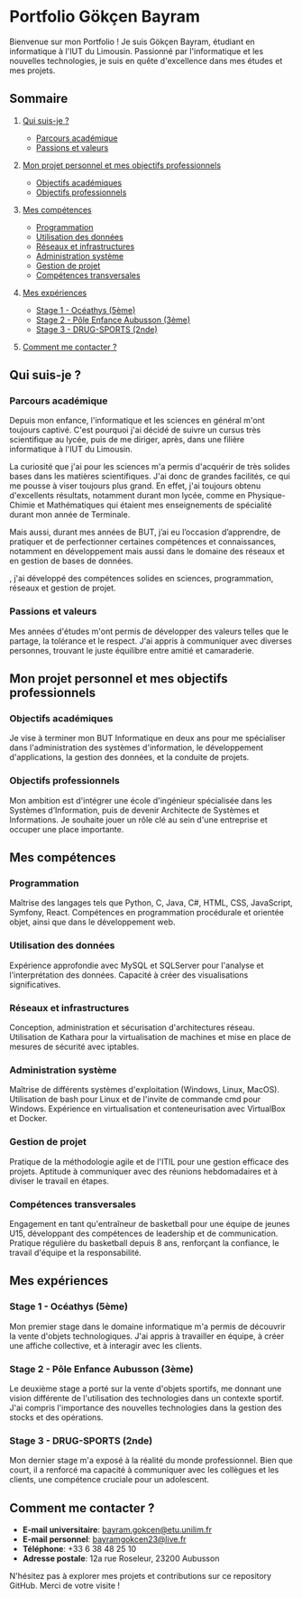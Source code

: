 # Portfolio Gökçen Bayram

Bienvenue sur mon Portfolio ! Je suis Gökçen Bayram, étudiant en informatique à l'IUT du Limousin. Passionné par l'informatique et les nouvelles technologies, je suis en quête d'excellence dans mes études et mes projets.

## Sommaire
1. [Qui suis-je ?](#qui-suis-je)
    - [Parcours académique](#parcours-académique)
    - [Passions et valeurs](#passions-et-valeurs)

2. [Mon projet personnel et mes objectifs professionnels](#mon-projet-personnel-et-mes-objectifs-professionnels)
    - [Objectifs académiques](#objectifs-académiques)
    - [Objectifs professionnels](#objectifs-professionnels)

3. [Mes compétences](#mes-compétences)
    - [Programmation](#programmation)
    - [Utilisation des données](#utilisation-des-données)
    - [Réseaux et infrastructures](#réseaux-et-infrastructures)
    - [Administration système](#administration-système)
    - [Gestion de projet](#gestion-de-projet)
    - [Compétences transversales](#compétences-transversales)

4. [Mes expériences](#mes-expériences)
    - [Stage 1 - Océathys (5ème)](#stage-1---océathys-5ème)
    - [Stage 2 - Pôle Enfance Aubusson (3ème)](#stage-2---pôle-enfance-aubusson-3ème)
    - [Stage 3 - DRUG-SPORTS (2nde)](#stage-3---drug-sports-2nde)

5. [Comment me contacter ?](#comment-me-contacter)

## Qui suis-je ?
### Parcours académique
Depuis mon enfance, l'informatique et les sciences en général m'ont toujours captivé. C'est pourquoi j'ai décidé de suivre un cursus très scientifique au lycée, puis de me diriger, après, dans une filière informatique à l'IUT du Limousin.

La curiosité que j'ai pour les sciences m'a permis d'acquérir de très solides bases dans les matières scientifiques. J'ai donc de grandes facilités, ce qui me pousse à viser toujours plus grand. En effet, j'ai toujours obtenu d'excellents résultats, notamment durant mon lycée, comme en Physique-Chimie et Mathématiques qui étaient mes enseignements de spécialité durant mon année de Terminale. 

Mais aussi, durant mes années de BUT, j’ai eu l’occasion d’apprendre, de pratiquer et de perfectionner certaines compétences et connaissances, notamment en développement mais aussi dans le domaine des réseaux et en gestion de bases de données.


, j'ai développé des compétences solides en sciences, programmation, réseaux et gestion de projet.

### Passions et valeurs
Mes années d'études m'ont permis de développer des valeurs telles que le partage, la tolérance et le respect. J'ai appris à communiquer avec diverses personnes, trouvant le juste équilibre entre amitié et camaraderie.

## Mon projet personnel et mes objectifs professionnels
### Objectifs académiques
Je vise à terminer mon BUT Informatique en deux ans pour me spécialiser dans l'administration des systèmes d'information, le développement d'applications, la gestion des données, et la conduite de projets.

### Objectifs professionnels
Mon ambition est d'intégrer une école d'ingénieur spécialisée dans les Systèmes d’Information, puis de devenir Architecte de Systèmes et Informations. Je souhaite jouer un rôle clé au sein d'une entreprise et occuper une place importante.

## Mes compétences
### Programmation
Maîtrise des langages tels que Python, C, Java, C#, HTML, CSS, JavaScript, Symfony, React. Compétences en programmation procédurale et orientée objet, ainsi que dans le développement web.

### Utilisation des données
Expérience approfondie avec MySQL et SQLServer pour l'analyse et l'interprétation des données. Capacité à créer des visualisations significatives.

### Réseaux et infrastructures
Conception, administration et sécurisation d'architectures réseau. Utilisation de Kathara pour la virtualisation de machines et mise en place de mesures de sécurité avec iptables.

### Administration système
Maîtrise de différents systèmes d'exploitation (Windows, Linux, MacOS). Utilisation de bash pour Linux et de l'invite de commande cmd pour Windows. Expérience en virtualisation et conteneurisation avec VirtualBox et Docker.

### Gestion de projet
Pratique de la méthodologie agile et de l'ITIL pour une gestion efficace des projets. Aptitude à communiquer avec des réunions hebdomadaires et à diviser le travail en étapes.

### Compétences transversales
Engagement en tant qu'entraîneur de basketball pour une équipe de jeunes U15, développant des compétences de leadership et de communication. Pratique régulière du basketball depuis 8 ans, renforçant la confiance, le travail d'équipe et la responsabilité.

## Mes expériences
### Stage 1 - Océathys (5ème)
Mon premier stage dans le domaine informatique m'a permis de découvrir la vente d'objets technologiques. J'ai appris à travailler en équipe, à créer une affiche collective, et à interagir avec les clients.

### Stage 2 - Pôle Enfance Aubusson (3ème)
Le deuxième stage a porté sur la vente d'objets sportifs, me donnant une vision différente de l'utilisation des technologies dans un contexte sportif. J'ai compris l'importance des nouvelles technologies dans la gestion des stocks et des opérations.

### Stage 3 - DRUG-SPORTS (2nde)
Mon dernier stage m'a exposé à la réalité du monde professionnel. Bien que court, il a renforcé ma capacité à communiquer avec les collègues et les clients, une compétence cruciale pour un adolescent.

## Comment me contacter ?
- **E-mail universitaire**: [bayram.gokcen@etu.unilim.fr](mailto:bayram.gokcen@etu.unilim.fr)
- **E-mail personnel**: [bayramgokcen23@live.fr](mailto:bayramgokcen23@live.fr)
- **Téléphone**: +33 6 38 48 25 10
- **Adresse postale**: 12a rue Roseleur, 23200 Aubusson

N'hésitez pas à explorer mes projets et contributions sur ce repository GitHub. Merci de votre visite !
